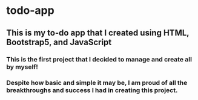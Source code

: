 # todo-app

## This is my to-do app that I created using HTML, Bootstrap5, and JavaScript

### This is the first project that I decided to manage and create all by myself! 

### Despite how basic and simple it may be, I am proud of all the breakthroughs and success I had in creating this project.
